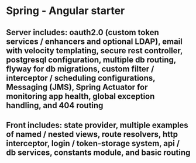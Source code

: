 # Spring - Angular starter

## Server includes: oauth2.0 (custom token services / enhancers and optional LDAP), email with velocity templating, secure rest controller, postgresql configuration, multiple db routing, flyway for db migrations, custom filter / interceptor / scheduling configurations, Messaging (JMS), Spring Actuator for monitoring app health, global exception handling, and 404 routing

## Front includes: state provider, multiple examples of named / nested views, route resolvers, http interceptor, login / token-storage system, api / db services, constants module, and basic routing

